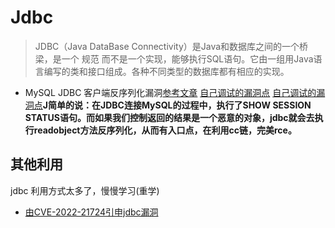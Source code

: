 # Jdbc
>JDBC（Java DataBase Connectivity）是Java和数据库之间的一个桥梁，是一个 规范 而不是一个实现，能够执行SQL语句。它由一组用Java语言编写的类和接口组成。各种不同类型的数据库都有相应的实现。

+ MySQL JDBC 客户端反序列化漏洞[参考文章](https://xz.aliyun.com/t/8159)   [自己调试的漏洞点](./img/1.png)  [自己调试的漏洞点](./img/2.png)**J简单的说：在JDBC连接MySQL的过程中，执行了SHOW SESSION STATUS语句。而如果我们控制返回的结果是一个恶意的对象，jdbc就会去执行readobject方法反序列化，从而有入口点，在利用cc链，完美rce。**

## 其他利用
jdbc 利用方式太多了，慢慢学习(重学)

+ [由CVE-2022-21724引申jdbc漏洞](https://mp.weixin.qq.com/s?__biz=MzUzNDMyNjI3Mg==&mid=2247485275&idx=1&sn=e06b07579ecef87f8cce4536d25789ce&chksm=fa973a34cde0b322ef3949c2cf7fc6bf31e945674d2fe313a3dbf63504bdf737f05cba65de18&mpshare=1&scene=23&srcid=0414XqOEScLh3JIaaHk9pp4v&sharer_sharetime=1649906865169&sharer_shareid=33fdea7abe6be586e131951d667ccd06#rd)
